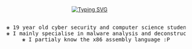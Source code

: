 <div align="center">
<a href="https://git.io/typing-svg"><img src="https://readme-typing-svg.demolab.com?font=Bona+Nova+SC&size=40&pause=1000&color=FFFFFF&center=true&vCenter=true&height=200&lines=sorrowsec" alt="Typing SVG" /></a>
<br><br>
<pre>
    ❀ 19 year old cyber security and computer science student
    ❀ I mainly specialise in malware analysis and deconstruction
    ❀ I partialy know the x86 assembly language :P
</pre>
